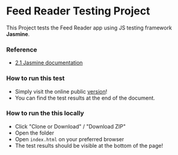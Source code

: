 # Feed Reader Testing Project

This Project tests the Feed Reader app using JS testing framework **Jasmine**.

### Reference
- [2.1 Jasmine documentation](http://jasmine.github.io/2.1/introduction.html)

### How to run this test
- Simply visit the online public [version]()!
- You can find the test results at the end of the document.

### How to run the this locally
- Click "Clone or Download" / "Download ZIP"
- Open the folder
- Open `index.html` on your preferred browser
- The test results should be visible at the bottom of the page!
